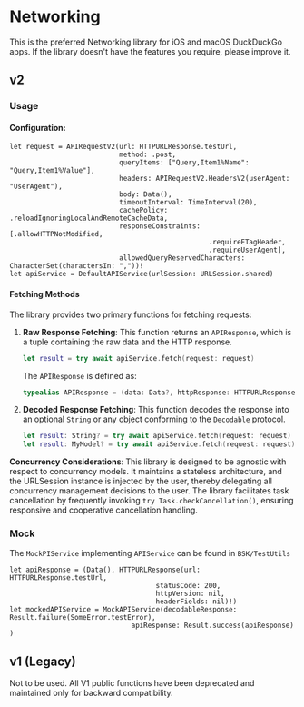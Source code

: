 #  Networking

This is the preferred Networking library for iOS and macOS DuckDuckGo apps.
If the library doesn't have the features you require, please improve it. 

## v2

### Usage

#### Configuration:
```
let request = APIRequestV2(url: HTTPURLResponse.testUrl,
                           method: .post,
                           queryItems: ["Query,Item1%Name": "Query,Item1%Value"],
                           headers: APIRequestV2.HeadersV2(userAgent: "UserAgent"),
                           body: Data(),
                           timeoutInterval: TimeInterval(20),
                           cachePolicy: .reloadIgnoringLocalAndRemoteCacheData,
                           responseConstraints: [.allowHTTPNotModified,
                                                 .requireETagHeader,
                                                 .requireUserAgent],
                           allowedQueryReservedCharacters: CharacterSet(charactersIn: ","))!
let apiService = DefaultAPIService(urlSession: URLSession.shared)
```

#### Fetching Methods

The library provides two primary functions for fetching requests:

1. **Raw Response Fetching**: This function returns an `APIResponse`, which is a tuple containing the raw data and the HTTP response.
   
   ```swift
   let result = try await apiService.fetch(request: request)
   ```
   
   The `APIResponse` is defined as:
   
   ```swift
   typealias APIResponse = (data: Data?, httpResponse: HTTPURLResponse)
   ```

2. **Decoded Response Fetching**: This function decodes the response into an optional `String` or any object conforming to the `Decodable` protocol.
   
   ```swift
   let result: String? = try await apiService.fetch(request: request)
   let result: MyModel? = try await apiService.fetch(request: request)
   ```

**Concurrency Considerations**: This library is designed to be agnostic with respect to concurrency models. It maintains a stateless architecture, and the URLSession instance is injected by the user, thereby delegating all concurrency management decisions to the user. The library facilitates task cancellation by frequently invoking `try Task.checkCancellation()`, ensuring responsive and cooperative cancellation handling.

### Mock

The `MockPIService` implementing `APIService` can be found in `BSK/TestUtils`

```
let apiResponse = (Data(), HTTPURLResponse(url: HTTPURLResponse.testUrl,
                                    statusCode: 200,
                                    httpVersion: nil,
                                    headerFields: nil)!)
let mockedAPIService = MockAPIService(decodableResponse: Result.failure(SomeError.testError),
                              apiResponse: Result.success(apiResponse) )
```

## v1 (Legacy)

Not to be used. All V1 public functions have been deprecated and maintained only for backward compatibility. 
